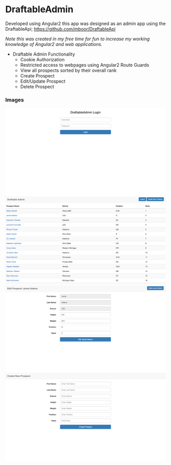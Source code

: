 # DraftableAdmin

Developed using Angular2 this app was designed as an admin app using the DraftableApi; https://github.com/mboor/DraftableApi

*Note this was created in my free time for fun to increase my working knowledge of Angular2 and web applications.*

* Draftable Admin Functionality
  * Cookie Authorization
  * Restricted access to webpages using Angular2 Route Guards
  * View all prospects sorted by their overall rank
  * Create Prospect
  * Edit/Update Prospect
  * Delete Prospect

### Images
![Alt text](github-images/DraftableAdmin-LoginPage.png "Login")
![Alt text](github-images/DraftableAdmin-AllProspectsPage.png "All Prospects")
![Alt text](github-images/DraftableAdmin-EditProspectPage.png "Edit Prospect")
![Alt text](github-images/DraftableAdmin-CreateProspectPage.png "Create Prospect")
